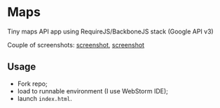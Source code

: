 Maps
====

Tiny maps API app using RequireJS/BackboneJS stack (Google API v3)

Couple of screenshots: [screenshot](https://docs.google.com/file/d/0B6NL_hzMVs83UlhrQ1BNOFNEWGM/edit), [screenshot](https://docs.google.com/file/d/0B6NL_hzMVs83UWNybWh4VTBLeW8/edit)

## Usage

 - Fork repo;
 - load to runnable environment (I use WebStorm IDE);
 - launch `index.html`.

